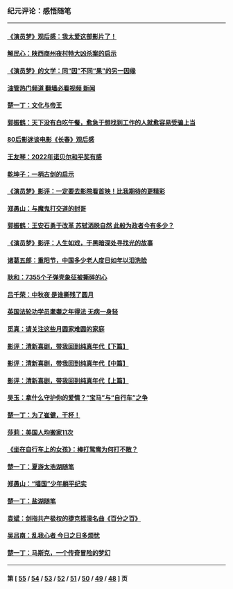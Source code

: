 ### 纪元评论：感悟随笔
---
#### [《演员梦》观后感：我太爱这部影片了！](../../pages/nsc1035/n13866783.md?11200330) 
#### [解民心：陕西商州夜村特大凶杀案的启示](../../pages/nsc1035/n13865339.md?11200330) 
#### [《演员梦》的文学：同“因”不同“果”的另一因缘](../../pages/nsc1035/n13863930.md?11200330) 
#### [油管热门频道 翻墙必看视频 新闻](ok?11200330)
#### [楚一丁：文化与帝王](../../pages/nsc1035/n13863143.md?11200330) 
#### [郭振鹤：天下没有白吃午餐，愈急于想找到工作的人就愈容易受骗上当](../../pages/nsc1035/n13860772.md?11200330) 
#### [80后影迷谈电影《长春》观后感](../../pages/nsc1035/n13852708.md?11200330) 
#### [王友琴：2022年诺贝尔和平奖有感](../../pages/nsc1035/n13848079.md?11200330) 
#### [乾坤子：一柄古剑的启示](../../pages/nsc1035/n13841954.md?11200330) 
#### [《演员梦》影评：一定要去影院看首映！比我期待的更精彩](../../pages/nsc1035/n13840865.md?11200330) 
#### [郑愚山：与魔鬼打交道的封哥](../../pages/nsc1035/n13840314.md?11200330) 
#### [郭振鹤：王安石勇于改革 苏轼洒脱自然 此般为政者今有多少？](../../pages/nsc1035/n13836901.md?11200330) 
#### [《演员梦》影评：人生如戏，于黑暗深处寻找光的故事](../../pages/nsc1035/n13832182.md?11200330) 
#### [诸葛五郎：重阳节，中国多少老人度日如年以泪洗脸](../../pages/nsc1035/n13831696.md?11200330) 
#### [耿和：7355个子弹壳象征被撕碎的心](../../pages/nsc1035/n13830612.md?11200330) 
#### [吕千荣：中秋夜 是谁撕残了圆月](../../pages/nsc1035/n13824365.md?11200330) 
#### [英国法轮功学员耄耋之年得法 无病一身轻](../../pages/nsc1035/n13821415.md?11200330) 
#### [觅真：请关注这些月圆家难圆的家庭](../../pages/nsc1035/n13817374.md?11200330) 
#### [影评：清新喜剧，带我回到纯真年代【下篇】](../../pages/nsc1035/n13806698.md?11200330) 
#### [影评：清新喜剧，带我回到纯真年代【中篇】](../../pages/nsc1035/n13806120.md?11200330) 
#### [影评：清新喜剧，带我回到纯真年代【上篇】](../../pages/nsc1035/n13805467.md?11200330) 
#### [吴玉：拿什么守护你的爱情？“宝马”与“自行车”之争](../../pages/nsc1035/n13804482.md?11200330) 
#### [楚一丁：为了崔健，干杯！](../../pages/nsc1035/n13802006.md?11200330) 
#### [莎莉：美国人均搬家11次](../../pages/nsc1035/n13801777.md?11200330) 
#### [《坐在自行车上的女孩》：棒打鸳鸯为何打不散？](../../pages/nsc1035/n13799272.md?11200330) 
#### [楚一丁：夏游太浩湖随笔](../../pages/nsc1035/n13796515.md?11200330) 
#### [郑愚山：“墙国”少年躺平纪实](../../pages/nsc1035/n13796701.md?11200330) 
#### [楚一丁：盐湖随笔](../../pages/nsc1035/n13796541.md?11200330) 
#### [袁斌：剑指共产极权的捷克摇滚名曲《百分之百》](../../pages/nsc1035/n13777612.md?11200330) 
#### [吴吕南：乱我心者 今日之日多烦忧](../../pages/nsc1035/n13777510.md?11200330) 
#### [楚一丁：马斯克，一个传奇冒险的梦幻](../../pages/nsc1035/n13777160.md?11200330) 

---
#### 第 [ [55](./55.md?11200330) / [54](./54.md?11200330) / [53](./53.md?11200330) / [52](./52.md?11200330) / [51](./51.md?11200330) / [50](./50.md?11200330) / [49](./49.md?11200330) / [48](./48.md?11200330) ] 页
